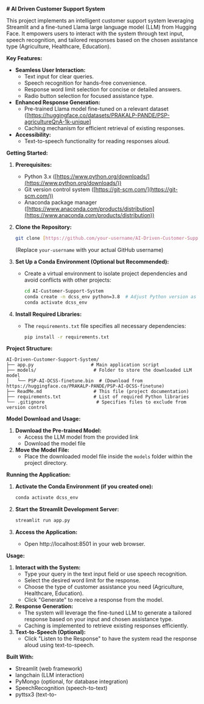 **# AI Driven Customer Support System**

This project implements an intelligent customer support system leveraging Streamlit and a fine-tuned Llama large language model (LLM) from  Hugging Face. It empowers users to interact with the system through text input, speech recognition, and tailored responses based on the chosen assistance type (Agriculture, Healthcare, Education).

**Key Features:**

- **Seamless User Interaction:**
    - Text input for clear queries.
    - Speech recognition for hands-free convenience.
    - Response word limit selection for concise or detailed answers.
    - Radio button selection for focused assistance type.
- **Enhanced Response Generation:**
    - Pre-trained Llama model fine-tuned on a relevant dataset ([https://huggingface.co/datasets/PRAKALP-PANDE/PSP-agricultureQnA-1k-unique]
    - Caching mechanism for efficient retrieval of existing responses.
- **Accessibility:**
    - Text-to-speech functionality for reading responses aloud.

**Getting Started:**

1. **Prerequisites:**
   - Python 3.x ([https://www.python.org/downloads/](https://www.python.org/downloads/))
   - Git version control system ([https://git-scm.com/](https://git-scm.com/))
   - Anaconda package manager ([https://www.anaconda.com/products/distribution](https://www.anaconda.com/products/distribution))

2. **Clone the Repository:**
   ```bash
   git clone [https://github.com/your-username/AI-Driven-Customer-Support-System.git](https://github.com/mohamed-arsath-001/AI-Customer-support-system)
   ```
   (Replace `your-username` with your actual GitHub username)

3. **Set Up a Conda Environment (Optional but Recommended):**
   - Create a virtual environment to isolate project dependencies and avoid conflicts with other projects:
     ```bash
     cd AI-Customer-Support-System
     conda create -n dcss_env python=3.8  # Adjust Python version as needed
     conda activate dcss_env
     ```

4. **Install Required Libraries:**
   - The `requirements.txt` file specifies all necessary dependencies:
     ```bash
     pip install -r requirements.txt
     ```

**Project Structure:**

```
AI-Driven-Customer-Support-System/
├── app.py                     # Main application script
├── models/                     # Folder to store the downloaded LLM model
│   └── PSP-AI-DCSS-finetune.bin  # (Download from https://huggingface.co/PRAKALP-PANDE/PSP-AI-DCSS-finetune)
├── ReadMe.md                   # This file (project documentation)
├── requirements.txt            # List of required Python libraries
└── .gitignore                   # Specifies files to exclude from version control
```

**Model Download and Usage:**

1. **Download the Pre-trained Model:**
   - Access the LLM model from the provided link 
   - Download the model file 
2. **Move the Model File:**
   - Place the downloaded model file inside the `models` folder within the project directory.

**Running the Application:**

1. **Activate the Conda Environment (if you created one):**
   ```bash
   conda activate dcss_env
   ```
2. **Start the Streamlit Development Server:**
   ```bash
   streamlit run app.py
   ```

3. **Access the Application:**
   - Open http://localhost:8501 in your web browser.

**Usage:**

1. **Interact with the System:**
   - Type your query in the text input field or use speech recognition.
   - Select the desired word limit for the response.
   - Choose the type of customer assistance you need (Agriculture, Healthcare, Education).
   - Click "Generate" to receive a response from the model.
2. **Response Generation:**
   - The system will leverage the fine-tuned LLM to generate a tailored response based on your input and chosen assistance type.
   - Caching is implemented to retrieve existing responses efficiently.
3. **Text-to-Speech (Optional):**
   - Click "Listen to the Response" to have the system read the response aloud using text-to-speech.

**Built With:**

- Streamlit (web framework)
- langchain (LLM interaction)
- PyMongo (optional, for database integration)
- SpeechRecognition (speech-to-text)
- pyttsx3 (text-to-

